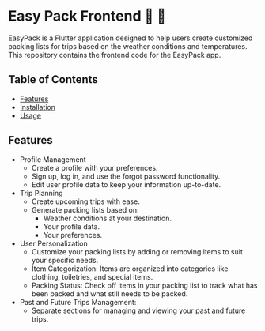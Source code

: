 # Easy Pack Frontend :briefcase: :memo:

EasyPack is a Flutter application designed to help users create customized packing lists for trips based on the weather conditions and temperatures. This repository contains the frontend code for the EasyPack app.	


## Table of Contents
* [Features](#features)
* [Installation](#installation)
* [Usage](#usage)

## Features
* Profile Management
    * Create a profile with your preferences.
    * Sign up, log in, and use the forgot password functionality.
    * Edit user profile data to keep your information up-to-date.
* Trip Planning
    * Create upcoming trips with ease.
    * Generate packing lists based on:
        * Weather conditions at your destination.
        * Your profile data.
        * Your preferences.
* User Personalization
    * Customize your packing lists by adding or removing items to suit your specific needs.
    * Item Categorization: Items are organized into categories like clothing, toiletries, and special items.
    * Packing Status: Check off items in your packing list to track what has been packed and what still needs to be packed.
* Past and Future Trips Management:
    * Separate sections for managing and viewing your past and future trips.


